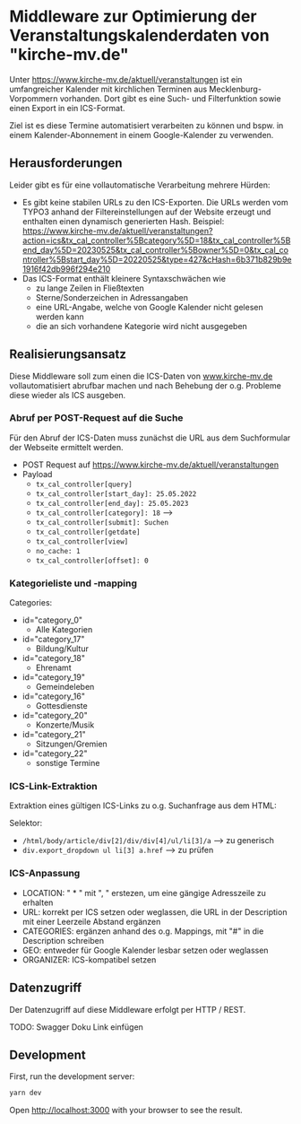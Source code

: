 # Middleware zur Optimierung der Veranstaltungskalenderdaten von "kirche-mv.de"

Unter https://www.kirche-mv.de/aktuell/veranstaltungen ist ein umfangreicher Kalender mit kirchlichen Terminen aus Mecklenburg-Vorpommern vorhanden. Dort gibt es eine Such- und Filterfunktion sowie einen Export in ein ICS-Format.

Ziel ist es diese Termine automatisiert verarbeiten zu können und bspw. in einem Kalender-Abonnement in einem Google-Kalender zu verwenden.

## Herausforderungen

Leider gibt es für eine vollautomatische Verarbeitung mehrere Hürden:

- Es gibt keine stabilen URLs zu den ICS-Exporten. Die URLs werden vom TYPO3 anhand der Filtereinstellungen auf der Website erzeugt und enthalten einen dynamisch generierten Hash. Beispiel: https://www.kirche-mv.de/aktuell/veranstaltungen?action=ics&tx_cal_controller%5Bcategory%5D=18&tx_cal_controller%5Bend_day%5D=20230525&tx_cal_controller%5Bowner%5D=0&tx_cal_controller%5Bstart_day%5D=20220525&type=427&cHash=6b371b829b9e1916f42db996f294e210
- Das ICS-Format enthält kleinere Syntaxschwächen wie
  - zu lange Zeilen in Fließtexten
  - Sterne/Sonderzeichen in Adressangaben
  - eine URL-Angabe, welche von Google Kalender nicht gelesen werden kann
  - die an sich vorhandene Kategorie wird nicht ausgegeben

## Realisierungsansatz

Diese Middleware soll zum einen die ICS-Daten von www.kirche-mv.de vollautomatisiert abrufbar machen und nach Behebung der o.g. Probleme diese wieder als ICS ausgeben.

### Abruf per POST-Request auf die Suche

Für den Abruf der ICS-Daten muss zunächst die URL aus dem Suchformular der Webseite ermittelt werden.

- POST Request auf https://www.kirche-mv.de/aktuell/veranstaltungen
- Payload
  - `tx_cal_controller[query]`
  - `tx_cal_controller[start_day]: 25.05.2022`
  - `tx_cal_controller[end_day]: 25.05.2023`
  - `tx_cal_controller[category]: 18` -->
  - `tx_cal_controller[submit]: Suchen`
  - `tx_cal_controller[getdate]`
  - `tx_cal_controller[view]`
  - `no_cache: 1`
  - `tx_cal_controller[offset]: 0`

### Kategorieliste und -mapping

Categories:

- id="category_0"
  - Alle Kategorien
- id="category_17"
  - Bildung/Kultur
- id="category_18"
  - Ehrenamt
- id="category_19"
  - Gemeindeleben
- id="category_16"
  - Gottesdienste
- id="category_20"
  - Konzerte/Musik
- id="category_21"
  - Sitzungen/Gremien
- id="category_22"
  - sonstige Termine

### ICS-Link-Extraktion

Extraktion eines gültigen ICS-Links zu o.g. Suchanfrage aus dem HTML:

Selektor:

- `/html/body/article/div[2]/div/div[4]/ul/li[3]/a` --> zu generisch
- `div.export_dropdown ul li[3] a.href` --> zu prüfen

### ICS-Anpassung

- LOCATION: " \* " mit ", " erstezen, um eine gängige Adresszeile zu erhalten
- URL: korrekt per ICS setzen oder weglassen, die URL in der Description mit einer Leerzeile Abstand ergänzen
- CATEGORIES: ergänzen anhand des o.g. Mappings, mit "#" in die Description schreiben
- GEO: entweder für Google Kalender lesbar setzen oder weglassen
- ORGANIZER: ICS-kompatibel setzen

## Datenzugriff

Der Datenzugriff auf diese Middleware erfolgt per HTTP / REST.

TODO: Swagger Doku Link einfügen

## Development

First, run the development server:

```bash
yarn dev
```

Open [http://localhost:3000](http://localhost:3000) with your browser to see the result.
